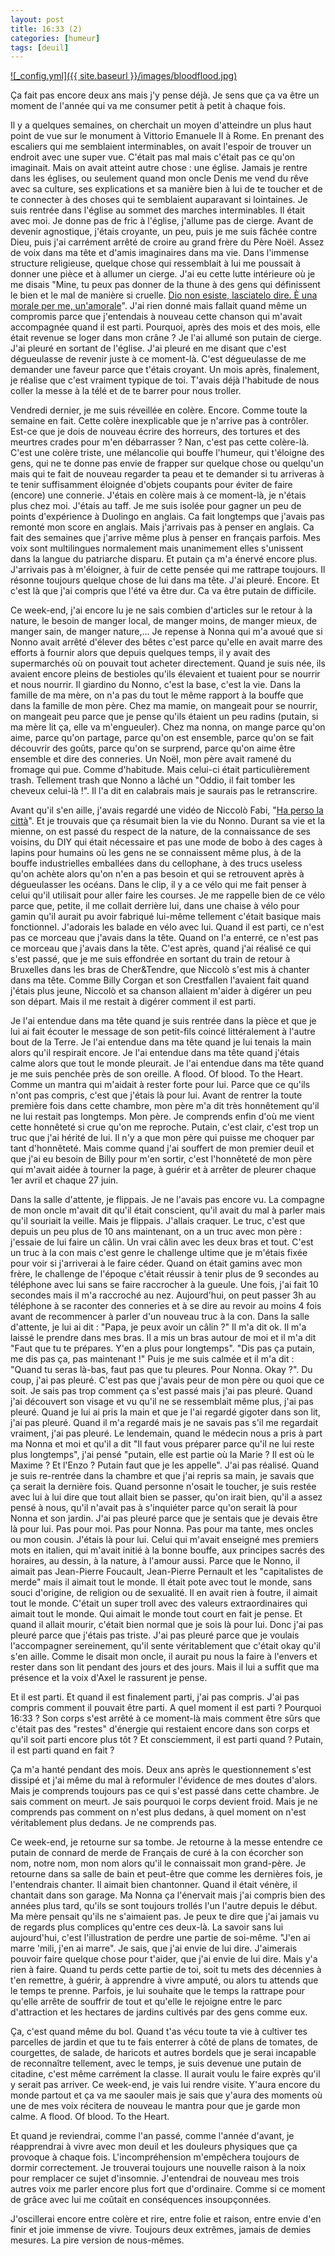 ```yaml
---
layout: post
title: 16:33 (2)
categories: [humeur]
tags: [deuil]
---
```


[![_config.yml]({{ site.baseurl }}/images/bloodflood.jpg)](https://www.youtube.com/watch?v=p_wdKxvOQbM)

Ça fait pas encore deux ans mais j'y pense déjà. Je sens que ça va être un moment de l'année qui va me consumer petit à petit à chaque fois.

Il y a quelques semaines, on cherchait un moyen d'atteindre un plus haut point de vue sur le monument à Vittorio Emanuele II à Rome. En prenant des escaliers qui me semblaient interminables, on avait l'espoir de trouver un endroit avec une super vue. C'était pas mal mais c'était pas ce qu'on imaginait. Mais on avait atteint autre chose : une église. Jamais je rentre dans les églises, ou seulement quand mon oncle Denis me vend du rêve avec sa culture, ses explications et sa manière bien à lui de te toucher et de te connecter à des choses qui te semblaient auparavant si lointaines. Je suis rentrée dans l'église au sommet des marches interminables. Il était avec moi. Je donne pas de fric à l'église, j'allume pas de cierge. Avant de devenir agnostique, j'étais croyante, un peu, puis je me suis fâchée contre Dieu, puis j'ai carrément arrêté de croire au grand frère du Père Noël. Assez de voix dans ma tête et d'amis imaginaires dans ma vie.
Dans l'immense structure religieuse, quelque chose qui ressemblait à lui me poussait à donner une pièce et à allumer un cierge. J'ai eu cette lutte intérieure où je me disais "Mine, tu peux pas donner de la thune à des gens qui définissent le bien et le mal de manière si cruelle. [Dio non esiste, lasciatelo dire. È una morale per me, un'amorale](https://www.youtube.com/watch?v=lZ_VWKbEsb8)". J'ai rien donné mais fallait quand même un compromis parce que j'entendais à nouveau cette chanson qui m'avait accompagnée quand il est parti. Pourquoi, après des mois et des mois, elle était revenue se loger dans mon crâne ? Je l'ai allumé son putain de cierge. J'ai pleuré en sortant de l'église. J'ai pleuré en me disant que c'est dégueulasse de revenir juste à ce moment-là. C'est dégueulasse de me demander une faveur parce que t'étais croyant. Un mois après, finalement, je réalise que c'est vraiment typique de toi. T'avais déjà l'habitude de nous coller la messe à la télé et de te barrer pour nous troller.

Vendredi dernier, je me suis réveillée en colère. Encore. Comme toute la semaine en fait. Cette colère inexplicable que je n'arrive pas à contrôler. Est-ce que je dois de nouveau écrire des horreurs, des tortures et des meurtres crades pour m'en débarrasser ? Nan, c'est pas cette colère-là. C'est une colère triste, une mélancolie qui bouffe l'humeur, qui t'éloigne des gens, qui ne te donne pas envie de frapper sur quelque chose ou quelqu'un mais qui te fait de nouveau regarder ta peau et te demander si tu arriveras à te tenir suffisamment éloignée d'objets coupants pour éviter de faire (encore) une connerie. J'étais en colère mais à ce moment-là, je n'étais plus chez moi. J'étais au taff. Je me suis isolée pour gagner un peu de points d'expérience à Duolingo en anglais. Ca fait longtemps que j'avais pas remonté mon score en anglais. Mais j'arrivais pas à penser en anglais. Ca fait des semaines que j'arrive même plus à penser en français parfois. Mes voix sont multilingues normalement mais unanimement elles s'unissent dans la langue du patriarche disparu. Et putain ça m'a énervé encore plus. J'arrivais pas à m'éloigner, à fuir de cette pensée qui me rattrape toujours. Il résonne toujours quelque chose de lui dans ma tête. J'ai pleuré. Encore. Et c'est là que j'ai compris que l'été va être dur. Ca va être putain de difficile.

Ce week-end, j'ai encore lu je ne sais combien d'articles sur le retour à la nature, le besoin de manger local, de manger moins, de manger mieux, de manger sain, de manger nature,… Je repense à Nonna qui m'a avoué que si Nonno avait arrêté d'élever des bêtes c'est parce qu'elle en avait marre des efforts à fournir alors que depuis quelques temps, il y avait des supermarchés où on pouvait tout acheter directement. Quand je suis née, ils avaient encore pleins de bestioles qu'ils élevaient et tuaient pour se nourrir et nous nourrir. Il giardino du Nonno, c'est la base, c'est la vie. Dans la famille de ma mère, on n'a pas du tout le même rapport à la bouffe que dans la famille de mon père. Chez ma mamie, on mangeait pour se nourrir, on mangeait peu parce que je pense qu'ils étaient un peu radins (putain, si ma mère lit ça, elle va m'engueuler). Chez ma nonna, on mange parce qu'on aime, parce qu'on partage, parce qu'on est ensemble, parce qu'on se fait découvrir des goûts, parce qu'on se surprend, parce qu'on aime être ensemble et dire des conneries. Un Noël, mon père avait ramené du fromage qui pue. Comme d'habitude. Mais celui-ci était particulièrement trash. Tellement trash que Nonno a lâché un "Oddio, il fait tomber les cheveux celui-là !". Il l'a dit en calabrais mais je saurais pas le retranscrire.

Avant qu'il s'en aille, j'avais regardé une vidéo de Niccolò Fabi, "[Ha perso la città](https://www.youtube.com/watch?v=rbtKkMHcFxI)". Et je trouvais que ça résumait bien la vie du Nonno. Durant sa vie et la mienne, on est passé du respect de la nature, de la connaissance de ses voisins, du DIY qui était nécessaire et pas une mode de bobo à des cages à lapins pour humains où les gens ne se connaissent même plus, à de la bouffe industrielles emballées dans du cellophane, à des trucs useless qu'on achète alors qu'on n'en a pas besoin et qui se retrouvent après à dégueulasser les océans. Dans le clip, il y a ce vélo qui me fait penser à celui qu'il utilisait pour aller faire les courses. Je me rappelle bien de ce vélo parce que, petite, il me collait derrière lui, dans une chaise à vélo pour gamin qu'il aurait pu avoir fabriqué lui-même tellement c'était basique mais fonctionnel. J'adorais les balade en vélo avec lui. Quand il est parti, ce n'est pas ce morceau que j'avais dans la tête. Quand on l'a enterré, ce n'est pas ce morceau que j'avais dans la tête. C'est après, quand j'ai réalisé ce qui s'est passé, que je me suis effondrée en sortant du train de retour à Bruxelles dans les bras de Cher&Tendre, que Niccolò s'est mis à chanter dans ma tête. Comme Billy Corgan et son Crestfallen l'avaient fait quand j'étais plus jeune, Niccolò et sa chanson allaient m'aider à digérer un peu son départ. Mais il me restait à digérer comment il est parti.

Je l'ai entendue dans ma tête quand je suis rentrée dans la pièce et que je lui ai fait écouter le message de son petit-fils coincé littéralement à l'autre bout de la Terre. Je l'ai entendue dans ma tête quand je lui tenais la main alors qu'il respirait encore. Je l'ai entendue dans ma tête quand j'étais calme alors que tout le monde pleurait. Je l'ai entendue dans ma tête quand je me suis penchée près de son oreille. A flood. Of blood. To the Heart. Comme un mantra qui m'aidait à rester forte pour lui. Parce que ce qu'ils n'ont pas compris, c'est que j'étais là pour lui.
Avant de rentrer la toute première fois dans cette chambre, mon père m'a dit très honnêtement qu'il ne lui restait pas longtemps. Mon père. Je comprends enfin d'où me vient cette honnêteté si crue qu'on me reproche. Putain, c'est clair, c'est trop un truc que j'ai hérité de lui. Il n'y a que mon père qui puisse me choquer par tant d'honnêteté. Mais comme quand j'ai souffert de mon premier deuil et que j'ai eu besoin de Billy pour m'en sortir, c'est l'honnêteté de mon père qui m'avait aidée à tourner la page, à guérir et à arrêter de pleurer chaque 1er avril et chaque 27 juin.

Dans la salle d'attente, je flippais. Je ne l'avais pas encore vu. La compagne de mon oncle m'avait dit qu'il était conscient, qu'il avait du mal à parler mais qu'il souriait la veille. Mais je flippais. J'allais craquer.
Le truc, c'est que depuis un peu plus de 10 ans maintenant, on a un truc avec mon père : j'essaie de lui faire un câlin. Un vrai câlin avec les deux bras et tout. C'est un truc à la con mais c'est genre le challenge ultime que je m'étais fixée pour voir si j'arriverai à le faire céder. Quand on était gamins avec mon frère, le challenge de l'époque c'était réussir à tenir plus de 9 secondes au téléphone avec lui sans se faire raccrocher à la gueule. Une fois, j'ai fait 10 secondes mais il m'a raccroché au nez. Aujourd'hui, on peut passer 3h au téléphone à se raconter des conneries et à se dire au revoir au moins 4 fois avant de recommencer à parler d'un nouveau truc à la con. Dans la salle d'attente, je lui ai dit :
"Papa, je peux avoir un câlin ?"
Il m'a dit ok. Il m'a laissé le prendre dans mes bras. Il a mis un bras autour de moi et il m'a dit "Faut que tu te prépares. Y'en a plus pour longtemps".
"Dis pas ça putain, me dis pas ça, pas maintenant !"
Puis je me suis calmée et il m'a dit : "Quand tu seras là-bas, faut pas que tu pleures. Pour Nonna. Okay ?". Du coup, j'ai pas pleuré. C'est pas que j'avais peur de mon père ou quoi que ce soit. Je sais pas trop comment ça s'est passé mais j'ai pas pleuré. Quand j'ai découvert son visage et vu qu'il ne se ressemblait même plus, j'ai pas pleuré. Quand je lui ai pris la main et que je l'ai regardé gigoter dans son lit, j'ai pas pleuré. Quand il m'a regardé mais je ne savais pas s'il me regardait vraiment, j'ai pas pleuré. Le lendemain, quand le médecin nous a pris à part ma Nonna et moi et qu'il a dit "Il faut vous préparer parce qu'il ne lui reste plus longtemps", j'ai pensé "putain, elle est partie où la Marie ? Il est où le Maxime ? Et l'Enzo ? Putain faut que je les appelle". J'ai pas réalisé. Quand je suis re-rentrée dans la chambre et que j'ai repris sa main, je savais que ça serait la dernière fois. Quand personne n'osait le toucher, je suis restée avec lui à lui dire que tout allait bien se passer, qu'on irait bien, qu'il a assez pensé à nous, qu'il n'avait pas à s'inquiéter parce qu'on serait là pour Nonna et son jardin. J'ai pas pleuré parce que je sentais que je devais être là pour lui. Pas pour moi. Pas pour Nonna. Pas pour ma tante, mes oncles ou mon cousin. J'étais là pour lui. Celui qui m'avait enseigné mes premiers mots en italien, qui m'avait initié à la bonne bouffe, aux principes sacrés des horaires, au dessin, à la nature, à l'amour aussi. Parce que le Nonno, il aimait pas Jean-Pierre Foucault, Jean-Pierre Pernault et les "capitalistes de merde" mais il aimait tout le monde. Il était pote avec tout le monde, sans souci d'origine, de religion ou de sexualité. Il en avait rien à foutre, il aimait tout le monde. C'était un super troll avec des valeurs extraordinaires qui aimait tout le monde. Qui aimait le monde tout court en fait je pense. Et quand il allait mourir, c'était bien normal que je sois là pour lui. Donc j'ai pas pleuré parce que j'étais pas triste. J'ai pas pleuré parce que je voulais l'accompagner sereinement, qu'il sente véritablement que c'était okay qu'il s'en aille. Comme le disait mon oncle, il aurait pu nous la faire à l'envers et rester dans son lit pendant des jours et des jours. Mais il lui a suffit que ma présence et la voix d'Axel le rassurent je pense.

Et il est parti. Et quand il est finalement parti, j'ai pas compris. J'ai pas compris comment il pouvait être parti. A quel moment il est parti ? Pourquoi 16:33 ? Son corps s'est arrêté à ce moment-là mais comment être sûrs que c'était pas des "restes" d'énergie qui restaient encore dans son corps et qu'il soit parti encore plus tôt ? Et consciemment, il est parti quand ? Putain, il est parti quand en fait ?

Ça m'a hanté pendant des mois. Deux ans après le questionnement s'est dissipé et j'ai même du mal à reformuler l'évidence de mes doutes d'alors. Mais je comprends toujours pas ce qui s'est passé dans cette chambre. Je sais comment on meurt. Je sais pourquoi le corps devient froid. Mais je ne comprends pas comment on n'est plus dedans, à quel moment on n'est véritablement plus dedans. Je ne comprends pas.

Ce week-end, je retourne sur sa tombe. Je retourne à la messe entendre ce putain de connard de merde de Français de curé à la con écorcher son nom, notre nom, mon nom alors qu'il le connaissait mon grand-père. Je retourne dans sa salle de bain et peut-être que comme les dernières fois, je l'entendrais chanter. Il aimait bien chantonner. Quand il était vénère, il chantait dans son garage. Ma Nonna ça l'énervait mais j'ai compris bien des années plus tard, qu'ils se sont toujours trollés l'un l'autre depuis le début. Ma mère pensait qu'ils ne s'aimaient pas. Je peux te dire que j'ai jamais vu de regards plus complices qu'entre ces deux-là. La savoir sans lui aujourd'hui, c'est l'illustration de perdre une partie de soi-même. "J'en ai marre 'mili, j'en ai marre". Je sais, que j'ai envie de lui dire. J'aimerais pouvoir faire quelque chose pour t'aider, que j'ai envie de lui dire. Mais y'a rien à faire. Quand tu perds cette partie de toi, soit tu mets des décennies à t'en remettre, à guérir, à apprendre à vivre amputé, ou alors tu attends que le temps te prenne. Parfois, je lui souhaite que le temps la rattrape pour qu'elle arrête de souffrir de tout et qu'elle le rejoigne entre le parc d'attraction et les hectares de jardins cultivés par des gens comme eux.

Ça, c'est quand même du bol. Quand t'as vécu toute ta vie à cultiver tes parcelles de jardin et que tu te fais enterrer à côté de plans de tomates, de courgettes, de salade, de haricots et autres bordels que je serai incapable de reconnaître tellement, avec le temps, je suis devenue une putain de citadine, c'est même carrément la classe. Il aurait voulu le faire exprès qu'il y serait pas arriver.
Ce week-end, je vais lui rendre visite. Y'aura encore du monde partout et ça va me saouler mais je sais que y'aura des moments où une de mes voix récitera de nouveau le mantra pour que je garde mon calme. A flood. Of blood. To the Heart.

Et quand je reviendrai, comme l'an passé, comme l'année d'avant, je réapprendrai à vivre avec mon deuil et les douleurs physiques que ça provoque à chaque fois. L'incompréhension m'empêchera toujours de dormir correctement. Je trouverai toujours une nouvelle raison à la noix pour remplacer ce sujet d'insomnie. J'entendrai de nouveau mes trois autres voix me parler encore plus fort que d'ordinaire. Comme si ce moment de grâce avec lui me coûtait en conséquences insoupçonnées.

J'oscillerai encore entre colère et rire, entre folie et raison, entre envie d'en finir et joie immense de vivre. Toujours deux extrêmes, jamais de demies mesures. La pire version de nous-mêmes.

